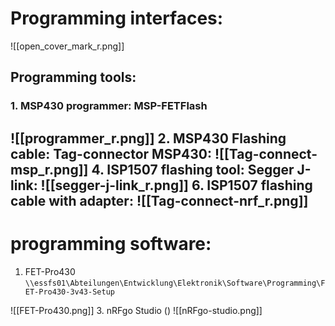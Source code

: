 # Programming interfaces:

![[open_cover_mark_r.png]]
## Programming tools:
### 1. MSP430 programmer: MSP-FETFlash

![[programmer_r.png]]
2. MSP430 Flashing cable: Tag-connector MSP430:
![[Tag-connect-msp_r.png]]
4. ISP1507 flashing tool: Segger J-link:
![[segger-j-link_r.png]]
6. ISP1507 flashing cable with adapter:
![[Tag-connect-nrf_r.png]]
---
# programming software:
1. FET-Pro430 `\\essfs01\Abteilungen\Entwicklung\Elektronik\Software\Programming\FET-Pro430-3v43-Setup`

![[FET-Pro430.png]]
3. nRFgo Studio ()
![[nRFgo-studio.png]] ` `